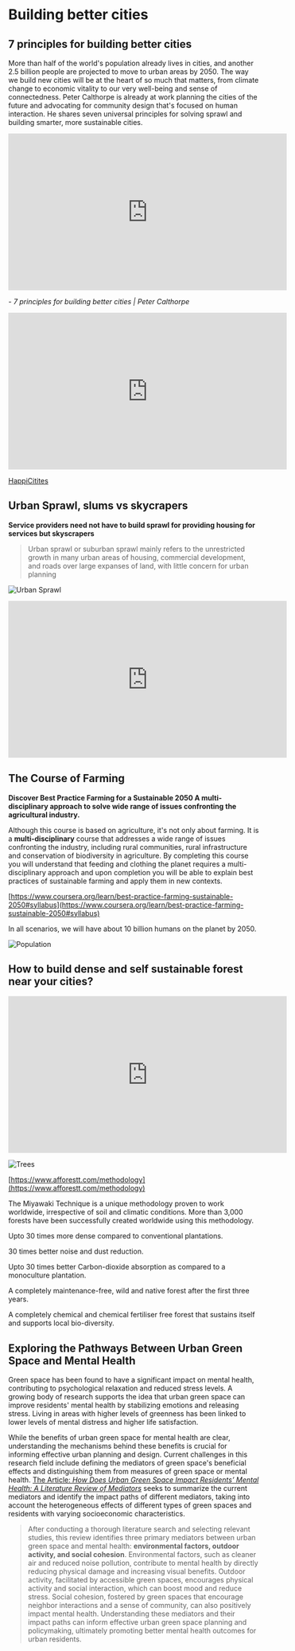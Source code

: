 # Building better cities

## 7 principles for building better cities

More than half of the world's population already lives in cities, and another 2.5 billion people are projected to move to urban areas by 2050. The way we build new cities will be at the heart of so much that matters, from climate change to economic vitality to our very well-being and sense of connectedness. Peter Calthorpe is already at work planning the cities of the future and advocating for community design that's focused on human interaction. He shares seven universal principles for solving sprawl and building smarter, more sustainable cities.

<iframe width="560" height="315" src="https://www.youtube.com/embed/IFjD3NMv6Kw?si=XJPee-NI1bNSmzUk" title="YouTube video player" frameborder="0" allow="accelerometer; autoplay; clipboard-write; encrypted-media; gyroscope; picture-in-picture; web-share" allowfullscreen></iframe>

*- 7 principles for building better cities | Peter Calthorpe*

<iframe width="560" height="315" src="https://www.youtube.com/embed/W1ZbbQdWfN8?si=OYsMmpHmI0ClTmYz" title="YouTube video player" frameborder="0" allow="accelerometer; autoplay; clipboard-write; encrypted-media; gyroscope; picture-in-picture; web-share" allowfullscreen></iframe>

[HappiCitites](http://www.happicities.com/)


## Urban Sprawl, slums vs skycrapers

**Service providers need not have to build sprawl for providing housing for services but skyscrapers**

> Urban sprawl or suburban sprawl mainly refers to the unrestricted growth in many urban areas of housing, commercial development, and roads over large expanses of land, with little concern for urban planning

![Urban Sprawl](images/sprawl.jpg)


<iframe width="560" height="315" src="https://www.youtube.com/embed/lWg2bgJPakM?si=aCK7KqM-t0JNIJcm" title="YouTube video player" frameborder="0" allow="accelerometer; autoplay; clipboard-write; encrypted-media; gyroscope; picture-in-picture; web-share" allowfullscreen></iframe>


## The Course of Farming

**Discover Best Practice Farming for a Sustainable 2050 A multi-disciplinary approach to solve wide range of issues confronting the agricultural industry.**

Although this course is based on agriculture, it's not only about farming. It is a **multi-disciplinary** course that addresses a wide range of issues confronting the industry, including rural communities, rural infrastructure and conservation of biodiversity in agriculture. By completing this course you will understand that feeding and clothing the planet requires a multi-disciplinary approach and upon completion you will be able to explain best practices of sustainable farming and apply them in new contexts.

[https://www.coursera.org/learn/best-practice-farming-sustainable-2050#syllabus](https://www.coursera.org/learn/best-practice-farming-sustainable-2050#syllabus)

In all scenarios, we will have about 10 billion humans on the planet by 2050.

![Population](images/population.jpg)



## How to build dense and self sustainable forest near your cities?

<iframe width="560" height="315" src="https://www.youtube.com/embed/uKt5htrDvlk?si=2LbEyoktIhU3O3hF" title="YouTube video player" frameborder="0" allow="accelerometer; autoplay; clipboard-write; encrypted-media; gyroscope; picture-in-picture; web-share" allowfullscreen></iframe>

![Trees](./images/trees.png)

[https://www.afforestt.com/methodology](https://www.afforestt.com/methodology)

The Miyawaki Technique is a unique methodology proven to work worldwide, irrespective of soil and climatic conditions. More than 3,000 forests have been successfully created worldwide using this methodology.

Upto 30 times more dense compared to conventional plantations.

30 times better noise and dust reduction.

Upto 30 times better Carbon-dioxide absorption as compared to a monoculture plantation.

A completely maintenance-free, wild and native forest after the first three years.

A completely chemical and chemical fertiliser free forest that sustains itself and supports local bio-diversity.

## Exploring the Pathways Between Urban Green Space and Mental Health

Green space has been found to have a significant impact on mental health, contributing to psychological relaxation and reduced stress levels. A growing body of research supports the idea that urban green space can improve residents' mental health by stabilizing emotions and releasing stress. Living in areas with higher levels of greenness has been linked to lower levels of mental distress and higher life satisfaction.

While the benefits of urban green space for mental health are clear, understanding the mechanisms behind these benefits is crucial for informing effective urban planning and design. Current challenges in this research field include defining the mediators of green space's beneficial effects and distinguishing them from measures of green space or mental health. [The Article: *How Does Urban Green Space Impact Residents’ Mental Health: A Literature Review of Mediators*](https://www.ncbi.nlm.nih.gov/pmc/articles/PMC8621109/) seeks to summarize the current mediators and identify the impact paths of different mediators, taking into account the heterogeneous effects of different types of green spaces and residents with varying socioeconomic characteristics.

> After conducting a thorough literature search and selecting relevant studies, this review identifies three primary mediators between urban green space and mental health: **environmental factors, outdoor activity, and social cohesion**. Environmental factors, such as cleaner air and reduced noise pollution, contribute to mental health by directly reducing physical damage and increasing visual benefits. Outdoor activity, facilitated by accessible green spaces, encourages physical activity and social interaction, which can boost mood and reduce stress. Social cohesion, fostered by green spaces that encourage neighbor interactions and a sense of community, can also positively impact mental health. Understanding these mediators and their impact paths can inform effective urban green space planning and policymaking, ultimately promoting better mental health outcomes for urban residents.
